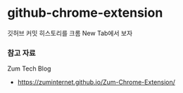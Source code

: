 # github-chrome-extension
깃허브 커밋 히스토리를 크롬 New Tab에서 보자


### 참고 자료
Zum Tech Blog
- https://zuminternet.github.io/Zum-Chrome-Extension/
